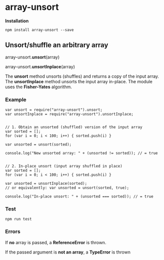 # array-unsort

**Installation**

`npm install array-unsort --save`

## Unsort/shuffle an arbitrary array

array-unsort.**unsort**(array)

array-unsort.**unsortInplace**(array)

The **unsort** method unsorts (shuffles) and returns a copy of the input array. The **unsortInplace** method unsorts the input array in-place. The module uses the **Fisher-Yates** algorithm.

### Example

```
var unsort = require("array-unsort").unsort;
var unsortInplace = require("array-unsort").unsortInplace;


// 1. Obtain an unsorted (shuffled) version of the input array
var sorted = [];
for (var i = 0; i < 100; i++) { sorted.push(i) }

var unsorted = unsort(sorted);

console.log("New unsorted array: " + (unsorted != sorted)); // = true


// 2. In-place unsort (input array shuffled in place)
var sorted = [];
for (var i = 0; i < 100; i++) { sorted.push(i) }

var unsorted = unsortInplace(sorted);
// or equivalently: var unsorted = unsort(sorted, true);

console.log("In-place unsort: " + (unsorted === sorted)); // = true

```

### Test

```
npm run test

```

### Errors

If **no** array is passed, a **ReferenceError** is thrown.

If the passed argument is **not an array**, a **TypeError** is thrown
